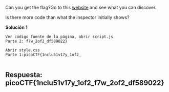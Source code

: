 
Can you get the flag?Go to this [website](http://saturn.picoctf.net:63074/) and see what you can discover.



Is there more code than what the inspector initially shows?



**Solución 1**

```
Ver código fuente de la página, abrir script.js
Parte 2: f7w_2of2_df589022}

Abrir style.css
Parte 1:picoCTF{1nclu51v17y_1of2_


```


## Respuesta: **picoCTF{1nclu51v17y_1of2_f7w_2of2_df589022}**

